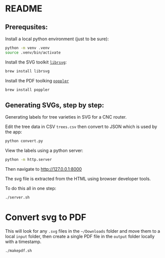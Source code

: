 # README

## Prerequsites:

Install a local python environment (just to be sure):
```sh
python -m venv .venv
source .venv/bin/activate
```

Install the SVG toolkit [`librsvg`](https://github.com/GNOME/librsvg):
```sh
brew install librsvg
```

Install the PDF toolking [`poppler`](https://www.mankier.com/package/poppler-utils)
```sh
brew install poppler
```

## Generating SVGs, step by step:

Generating labels for tree varieties in SVG for a CNC router.

Edit the tree data in CSV `trees.csv` then convert to JSON which is used by the app:
```sh
python convert.py
```

View the labels using a python server:
```sh
python -m http.server
```

Then navigate to http://127.0.0.1:8000

The svg file is extracted from the HTML using browser developer tools.

To do this all in one step:
```sh
./server.sh
```

# Convert svg to PDF

This will look for any `.svg` files in the `~/Downloads`  folder and move them to a local `input` folder, then create a single PDF file in the `output` folder locally with a timestamp.

```sh
./makepdf.sh
```
